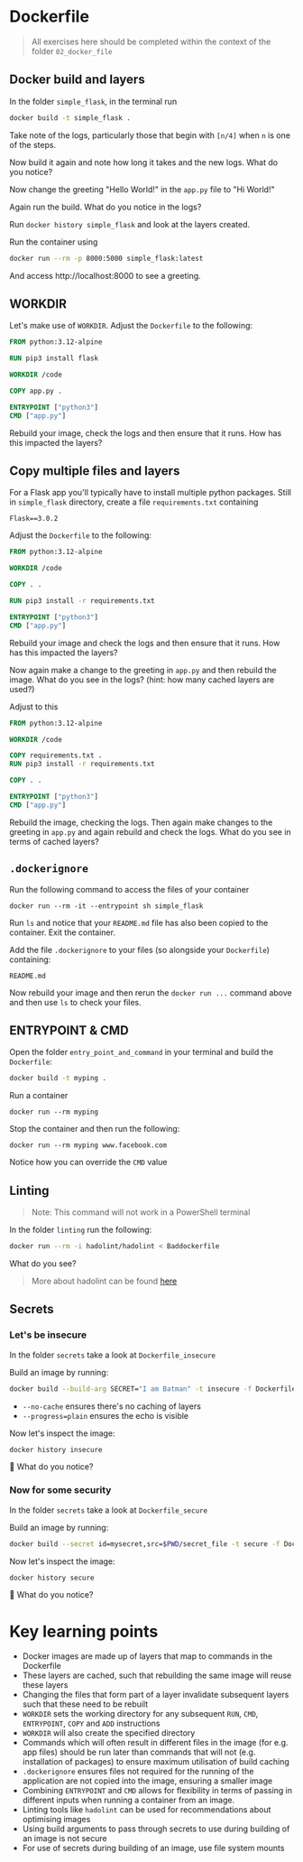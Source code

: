 # Dockerfile

> All exercises here should be completed within the context of the folder `02_docker_file`

## Docker build and layers

In the folder `simple_flask`, in the terminal run

```sh
docker build -t simple_flask .
```

Take note of the logs, particularly those that begin with `[n/4]` when `n` is one of the steps.

Now build it again and note how long it takes and the new logs.  What do you notice?

Now change the greeting "Hello World!" in the `app.py` file to "Hi World!"

Again run the build.  What do you notice in the logs?

Run `docker history simple_flask` and look at the layers created.

Run the container using

```sh
docker run --rm -p 8000:5000 simple_flask:latest
```

And access http://localhost:8000 to see a greeting.

## WORKDIR

Let's make use of `WORKDIR`. Adjust the `Dockerfile` to the following:

```dockerfile
FROM python:3.12-alpine

RUN pip3 install flask

WORKDIR /code

COPY app.py .

ENTRYPOINT ["python3"]
CMD ["app.py"]
```

Rebuild your image, check the logs and then ensure that it runs.  How has this impacted the layers?

## Copy multiple files and layers

For a Flask app you'll typically have to install multiple python packages. Still in `simple_flask` directory,  create a file `requirements.txt` containing

```
Flask==3.0.2
```

Adjust the `Dockerfile` to the following:

```dockerfile
FROM python:3.12-alpine

WORKDIR /code

COPY . .

RUN pip3 install -r requirements.txt

ENTRYPOINT ["python3"]
CMD ["app.py"]
```

Rebuild your image and check the logs and then ensure that it runs.  How has this impacted the layers?

Now again make a change to the greeting in `app.py` and then rebuild the image.  What do you see in the logs? (hint: how many cached layers are used?)

Adjust to this

```dockerfile
FROM python:3.12-alpine

WORKDIR /code

COPY requirements.txt .
RUN pip3 install -r requirements.txt

COPY . .

ENTRYPOINT ["python3"]
CMD ["app.py"]
```

Rebuild the image, checking the logs.  Then again make changes to the greeting in `app.py` and again rebuild and check the logs.  What do you see in terms of cached layers?

## `.dockerignore`

Run the following command to access the files of your container

```
docker run --rm -it --entrypoint sh simple_flask
```

Run `ls` and notice that your `README.md` file has also been copied to the container. Exit the container.

Add the file `.dockerignore` to your files (so alongside your `Dockerfile`) containing:

```
README.md
```

Now rebuild your image and then rerun the `docker run ...` command above and then use `ls` to check your files.

## ENTRYPOINT & CMD

Open the folder `entry_point_and_command` in your terminal and build the `Dockerfile`:

```sh
docker build -t myping .
```

Run a container

```
docker run --rm myping
```

Stop the container and then run the following:

```
docker run --rm myping www.facebook.com
```

Notice how you can override the `CMD` value

## Linting

> Note: This command will not work in a PowerShell terminal

In the folder `linting` run the following:

```sh
docker run --rm -i hadolint/hadolint < Baddockerfile
```

What do you see?

> More about hadolint can be found [here](https://github.com/hadolint/hadolint)

## Secrets

### Let's be insecure

In the folder `secrets` take a look at `Dockerfile_insecure`

Build an image by running:
```sh
docker build --build-arg SECRET="I am Batman" -t insecure -f Dockerfile_insecure --no-cache . --progress=plain
```

- `--no-cache` ensures there's no caching of layers
- `--progress=plain` ensures the echo is visible

Now let's inspect the image:
```sh
docker history insecure
```

🤨 What do you notice?

### Now for some security

In the folder `secrets` take a look at `Dockerfile_secure`

Build an image by running:
```sh
docker build --secret id=mysecret,src=$PWD/secret_file -t secure -f Dockerfile_secure --no-cache . --progress=plain
```

Now let's inspect the image:
```sh
docker history secure
```

🤨 What do you notice?

# Key learning points

- Docker images are made up of layers that map to commands in the Dockerfile
- These layers are cached, such that rebuilding the same image will reuse these layers
- Changing the files that form part of a layer invalidate subsequent layers such that these need to be rebuilt
- `WORKDIR` sets the working directory for any subsequent `RUN`, `CMD`, `ENTRYPOINT`, `COPY` and `ADD` instructions
- `WORKDIR` will also create the specified directory
- Commands which will often result in different files in the image (for e.g. app files) should be run later than commands that will not (e.g. installation of packages) to ensure maximum utilisation of build caching
- `.dockerignore` ensures files not required for the running of the application are not copied into the image, ensuring a smaller image
- Combining `ENTRYPOINT` and `CMD` allows for flexibility in terms of passing in different inputs when running a container from an image.
- Linting tools like `hadolint` can be used for recommendations about optimising images
- Using build arguments to pass through secrets to use during building of an image is not secure
- For use of secrets during building of an image, use file system mounts